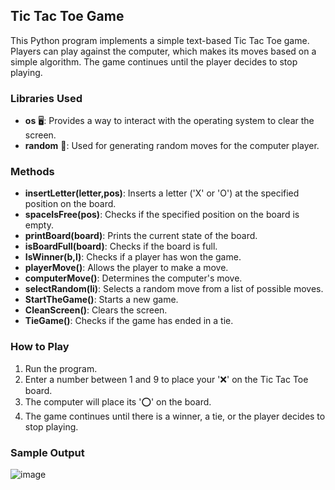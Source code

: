 ## Tic Tac Toe Game

This Python program implements a simple text-based Tic Tac Toe game. Players can play against the computer, which makes its moves based on a simple algorithm. The game continues until the player decides to stop playing.

### Libraries Used
- **os** 🖥️: Provides a way to interact with the operating system to clear the screen.
- **random** 🎲: Used for generating random moves for the computer player.

### Methods
- **insertLetter(letter,pos)**: Inserts a letter ('X' or 'O') at the specified position on the board.
- **spaceIsFree(pos)**: Checks if the specified position on the board is empty.
- **printBoard(board)**: Prints the current state of the board.
- **isBoardFull(board)**: Checks if the board is full.
- **IsWinner(b,l)**: Checks if a player has won the game.
- **playerMove()**: Allows the player to make a move.
- **computerMove()**: Determines the computer's move.
- **selectRandom(li)**: Selects a random move from a list of possible moves.
- **StartTheGame()**: Starts a new game.
- **CleanScreen()**: Clears the screen.
- **TieGame()**: Checks if the game has ended in a tie.

### How to Play
1. Run the program.
2. Enter a number between 1 and 9 to place your '❌' on the Tic Tac Toe board.
3. The computer will place its '⭕' on the board.
4. The game continues until there is a winner, a tie, or the player decides to stop playing.

### Sample Output 
![image](https://github.com/dharshii-22/PYTHON_MINI_PROJECTS/assets/110839215/725984e6-198c-4090-b197-0e3d04da8dbe)

